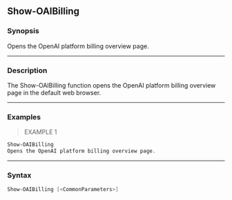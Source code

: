 Show-OAIBilling
---------------

### Synopsis
Opens the OpenAI platform billing overview page.

---

### Description

The Show-OAIBilling function opens the OpenAI platform billing overview page in the default web browser.

---

### Examples
> EXAMPLE 1

```PowerShell
Show-OAIBilling
Opens the OpenAI platform billing overview page.
```

---

### Syntax
```PowerShell
Show-OAIBilling [<CommonParameters>]
```
